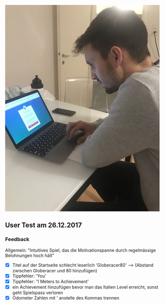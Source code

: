 ![picture](userTesting.jpg)

## User Test am 26.12.2017

### Feedback

 Allgemein: "Intuitives Spiel, das die Motivationspanne durch regelmässige Belohnungen hoch hält"
 
- [x] Titel auf der Startseite schlecht leserlich 'Globeracer80' --> (Abstand zwischen Globeracer und 80 hinzufügen)
- [x] Tippfehler: 'You' 
- [x] Tippfehler: '1 Meters to Achievement'
- [x] ein Achievement hinzufügen bevor man das Italien Level erreicht, sonst geht Spielspass verloren
- [x] Odometer Zahlen mit ‘ anstelle des Kommas trennen
